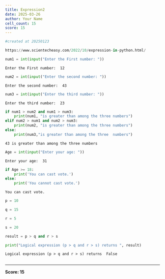 ```yaml
---
title: Expression2
date: 2025-03-26
author: Your Name
cell_count: 15
score: 15
---
```


```python
#created at 20250123
```


```python
https://www.scientecheasy.com/2022/10/expression-in-python.html/
```


```python
num1 = int(input("Enter the First number: "))
```

    Enter the First number:  12



```python
num2 = int(input("Enter the second number: "))
```

    Enter the second number:  43



```python
num3 = int(input("Enter the third number: "))
```

    Enter the third number:  23



```python
if num1 > num2 and num1 > num3:
    print(num1, "is greater than among the three numbers")
elif num2 > num1 and num2 > num3:
    print(num2, "is greater than among the three numbers")
else:
    print(num3,"is greater than among the three  numbers")
```

    43 is greater than among the three numbers



```python
Age = int(input("Enter your age: "))
```

    Enter your age:  31



```python
if Age >= 18:
    print('You can cast vote.')
else:
    print('You cannot cast vote.')

```

    You can cast vote.



```python
p = 10
```


```python
q = 15
```


```python
r = 5
```


```python
s = 20
```


```python
result = p > q and r > s
```


```python
print("Logical expression (p > q and r > s) returns ", result)
```

    Logical expression (p > q and r > s) returns  False



```python

```


---
**Score: 15**